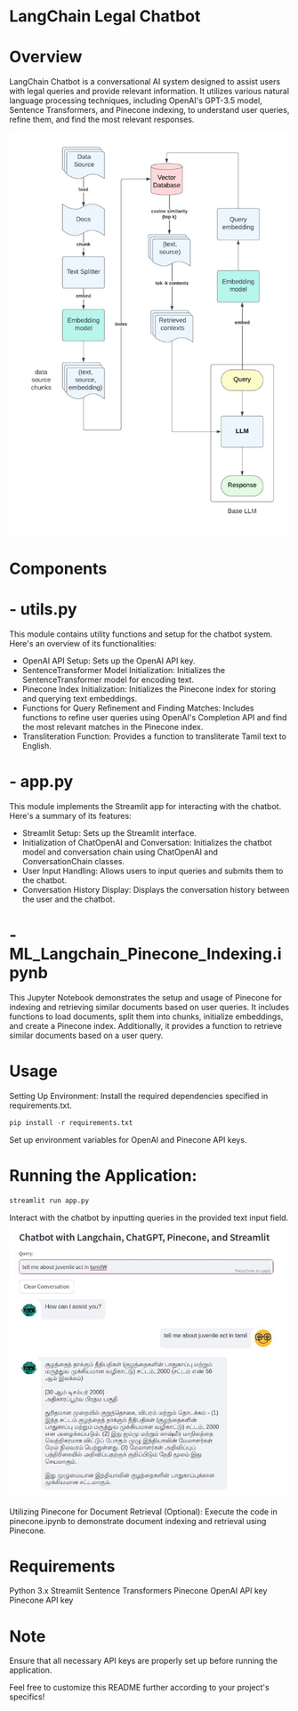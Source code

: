 # LangChain Legal Chatbot
# Overview
LangChain Chatbot is a conversational AI system designed to assist users with legal queries and provide relevant information. It utilizes various natural language processing techniques, including OpenAI's GPT-3.5 model, Sentence Transformers, and Pinecone indexing, to understand user queries, refine them, and find the most relevant responses.

![arch](architecture.jpeg)


# Components
# - utils.py
This module contains utility functions and setup for the chatbot system. Here's an overview of its functionalities:

- OpenAI API Setup: Sets up the OpenAI API key.
- SentenceTransformer Model Initialization: Initializes the SentenceTransformer model for encoding text.
- Pinecone Index Initialization: Initializes the Pinecone index for storing and querying text embeddings.
- Functions for Query Refinement and Finding Matches: Includes functions to refine user queries using OpenAI's Completion API and find the most relevant matches in the Pinecone index.
- Transliteration Function: Provides a function to transliterate Tamil text to English.
  
# - app.py
This module implements the Streamlit app for interacting with the chatbot. Here's a summary of its features:

- Streamlit Setup: Sets up the Streamlit interface.
- Initialization of ChatOpenAI and Conversation: Initializes the chatbot model and conversation chain using ChatOpenAI and ConversationChain classes.
- User Input Handling: Allows users to input queries and submits them to the chatbot.
- Conversation History Display: Displays the conversation history between the user and the chatbot.

# - ML_Langchain_Pinecone_Indexing.ipynb
This Jupyter Notebook demonstrates the setup and usage of Pinecone for indexing and retrieving similar documents based on user queries. It includes functions to load documents, split them into chunks, initialize embeddings, and create a Pinecone index. Additionally, it provides a function to retrieve similar documents based on a user query.

# Usage
Setting Up Environment:
Install the required dependencies specified in requirements.txt.
```python
pip install -r requirements.txt
```
Set up environment variables for OpenAI and Pinecone API keys.

# Running the Application:
```python
streamlit run app.py
```
Interact with the chatbot by inputting queries in the provided text input field.
![demo](chat.jpeg)

Utilizing Pinecone for Document Retrieval (Optional):
Execute the code in pinecone.ipynb to demonstrate document indexing and retrieval using Pinecone.

# Requirements
Python 3.x
Streamlit
Sentence Transformers
Pinecone
OpenAI API key
Pinecone API key

# Note
Ensure that all necessary API keys are properly set up before running the application.

Feel free to customize this README further according to your project's specifics!
